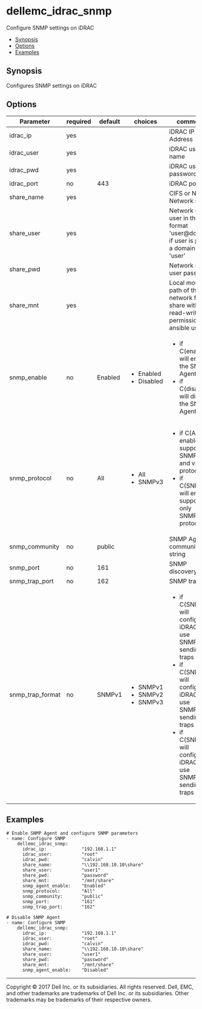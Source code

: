 # dellemc_idrac_snmp
Configure SNMP settings on iDRAC

  * [Synopsis](#Synopsis)
  * [Options](#Options)
  * [Examples](#Examples)

## <a name="Synopsis"></a>Synopsis
 Configures SNMP settings on iDRAC

## <a name="Options"></a>Options

| Parameter     | required    | default  | choices    | comments |
| ------------- |-------------| ---------|----------- |--------- |
| idrac_ip  |   yes  |  | |  iDRAC IP Address  |
| idrac_user  |   yes  |  | |  iDRAC user name  |
| idrac_pwd  |   yes  |  | |  iDRAC user password  |
| idrac_port  |   no  |  443  | |  iDRAC port  |
| share_name  |   yes  |  | |  CIFS or NFS Network share  |
| share_user  |   yes  |  | |  Network share user in the format 'user@domain' if user is part of a domain else 'user'  |
| share_pwd  |   yes  |  | |  Network share user password  |
| share_mnt  |   yes  |  | |  Local mount path of the network file share with read-write permission for ansible user  |
| snmp_enable  |   no  |  Enabled  | <ul> <li>Enabled</li>  <li>Disabled</li> </ul> | <ul><li>if C(enabled), will enable the SNMP Agent</li> <li>if C(disabled), will disable the SNMP Agent</li></ul> | 
| snmp_protocol  |   no  |  All  | <ul> <li>All</li>  <li>SNMPv3</li> </ul> | <ul><li>if C(All), will enable support for SNMPv1, v2 and v3 protocols</li><li>if C(SNMPv3), will enable support for only SNMPv3 protocol</li></ul> |
| snmp_community  |   no  |  public  | |  SNMP Agent community string  |
| snmp_port  |   no  |  161  | |  SNMP discovery port  |
| snmp_trap_port  |   no  |  162  | |  SNMP trap port  |
| snmp_trap_format  |   no  |  SNMPv1  | <ul> <li>SNMPv1</li>  <li>SNMPv2</li>  <li>SNMPv3</li> </ul> | <ul><li>if C(SNMPv1), will configure iDRAC to use SNMPv1 for sending traps</li><li>if C(SNMPv2), will configure iDRAC to use SNMPv2 for sending traps</li><li>if C(SNMPv3), will configure iDRAC to use SNMPv3 for sending traps</li></ul> |

## <a name="Examples"></a>Examples

```
# Enable SNMP Agent and configure SNMP parameters
- name: Configure SNMP
    dellemc_idrac_snmp:
      idrac_ip:             "192.168.1.1"
      idrac_user:           "root"
      idrac_pwd:            "calvin"
      share_name:           "\\192.168.10.10\share"
      share_user:           "user1"
      share_pwd:            "password"
      share_mnt:            "/mnt/share"
      snmp_agent_enable:    "Enabled"
      snmp_protocol:        "All"
      snmp_community:       "public"
      snmp_port:            "161"
      snmp_trap_port:       "162"
```

```
# Disable SNMP Agent
- name: Configure SNMP
    dellemc_idrac_snmp:
      idrac_ip:             "192.168.1.1"
      idrac_user:           "root"
      idrac_pwd:            "calvin"
      share_name:           "\\192.168.10.10\share"
      share_user:           "user1"
      share_pwd:            "password"
      share_mnt:            "/mnt/share"
      snmp_agent_enable:    "Disabled"
```

---

Copyright © 2017 Dell Inc. or its subsidiaries. All rights reserved. Dell, EMC, and other trademarks are trademarks of Dell Inc. or its subsidiaries. Other trademarks may be trademarks of their respective owners.

